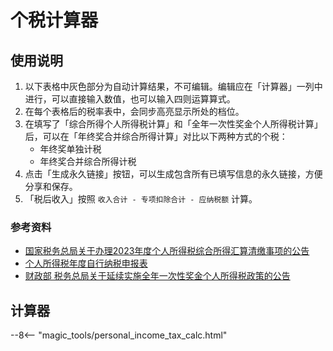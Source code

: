 # 个税计算器

## 使用说明

1. 以下表格中灰色部分为自动计算结果，不可编辑。编辑应在「计算器」一列中进行，可以直接输入数值，也可以输入四则运算算式。
2. 在每个表格后的税率表中，会同步高亮显示所处的档位。
3. 在填写了「综合所得个人所得税计算」和「全年一次性奖金个人所得税计算」后，可以在「年终奖合并综合所得计算」对比以下两种方式的个税：
    - 年终奖单独计税
    - 年终奖合并综合所得计税
4. 点击「生成永久链接」按钮，可以生成包含所有已填写信息的永久链接，方便分享和保存。
5. 「税后收入」按照 `收入合计 - 专项扣除合计 - 应纳税额` 计算。

### 参考资料

- [国家税务总局关于办理2023年度个人所得税综合所得汇算清缴事项的公告](https://fgk.chinatax.gov.cn/zcfgk/c100012/c5221099/content.html)
- [个人所得税年度自行纳税申报表](https://fgk.chinatax.gov.cn/zcfgk/c100012/c5221099/5221099/files/%E4%B8%AA%E4%BA%BA%E6%89%80%E5%BE%97%E7%A8%8E%E5%B9%B4%E5%BA%A6%E8%87%AA%E8%A1%8C%E7%BA%B3%E7%A8%8E%E7%94%B3%E6%8A%A5%E8%A1%A8%EF%BC%88A%E8%A1%A8%E3%80%81%E7%AE%80%E6%98%93%E7%89%88%E3%80%81%E9%97%AE%E7%AD%94%E7%89%88%EF%BC%89.pdf)
- [财政部 税务总局关于延续实施全年一次性奖金个人所得税政策的公告](https://www.gov.cn/zhengce/zhengceku/202308/content_6900595.htm)

## 计算器

--8<-- "magic_tools/personal_income_tax_calc.html"
